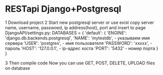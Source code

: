 # RESTapi Django+Postgresql

1 Download project 
2 Start new postgresql server or use exist 
    copy server name, username, passwoed, ip address(host), port
    and insert to page DjangoAPI/settings.py:
    DATABASES = {
    'default': {
        'ENGINE': 'django.db.backends.postgresql',
        'NAME': 'mytestdb', - указываем имя сервера
        'USER': 'postgres', - имя пользователя
        'PASSWORD': 'xxxxx', - пароль
        'HOST': '127.0.0.1', - ip-адрес хоста
        'PORT': '5432' - номер порта 
    }
}

3 Then compile code 
Now you can use GET, POST, DELETE, UPLOAD files on database 
